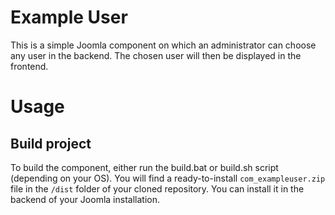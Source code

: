 # Example User

This is a simple Joomla component on which an administrator can choose any user in the backend. The chosen user will 
then be displayed in the frontend.

# Usage

## Build project

To build the component, either run the build.bat or build.sh script (depending on your OS). You will find a 
ready-to-install `com_exampleuser.zip` file in the `/dist` folder of your cloned repository. You can install it in the 
backend of your Joomla installation.
